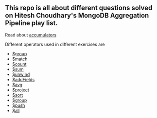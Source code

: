 ## This repo is all about different questions solved on Hitesh Choudhary's MongoDB Aggregation Pipeline play list.


Read about [accumulators](https://www.mongodb.com/docs/manual/reference/operator/aggregation/accumulator/)

Different operators used in different exercises are
- [$group](https://www.mongodb.com/docs/manual/reference/operator/aggregation/group/)
- [$match](https://www.mongodb.com/docs/manual/reference/operator/aggregation/match/)
- [$count](https://www.mongodb.com/docs/manual/reference/operator/aggregation/count/)
- [$sum](https://www.mongodb.com/docs/manual/reference/operator/aggregation/sum/)
- [$unwind](https://www.mongodb.com/docs/manual/reference/operator/aggregation/unwind/)
- [$addFields](https://www.mongodb.com/docs/manual/reference/operator/aggregation/addFields/)
- [$avg](https://www.mongodb.com/docs/manual/reference/operator/aggregation/avg/)
- [$project](https://www.mongodb.com/docs/manual/reference/operator/aggregation/project/)
- [$sort](https://www.mongodb.com/docs/manual/reference/operator/aggregation/sort/)
- [$group](https://www.mongodb.com/docs/manual/reference/operator/aggregation/group/)
- [$push](https://www.mongodb.com/docs/manual/reference/operator/update/push/)
- [$all](https://www.mongodb.com/docs/manual/reference/operator/query/all/)
